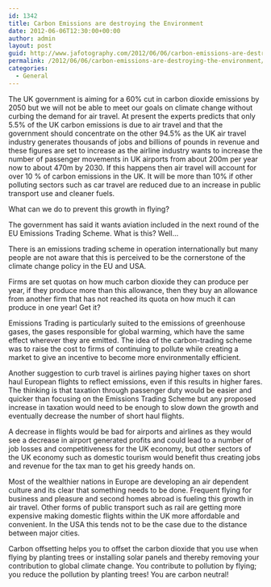 ```yaml
---
id: 1342
title: Carbon Emissions are destroying the Environment
date: 2012-06-06T12:30:00+00:00
author: admin
layout: post
guid: http://www.jafotography.com/2012/06/06/carbon-emissions-are-destroying-the-environment/
permalink: /2012/06/06/carbon-emissions-are-destroying-the-environment/
categories:
  - General
---
```

The UK government is aiming for a 60% cut in carbon dioxide emissions by 2050 but we will not be able to meet our goals on climate change without curbing the demand for air travel. At present the experts predicts that only 5.5% of the UK carbon emissions is due to air travel and that the government should concentrate on the other 94.5% as the UK air travel industry generates thousands of jobs and billions of pounds in revenue and these figures are set to increase as the airline industry wants to increase the number of passenger movements in UK airports from about 200m per year now to about 470m by 2030. If this happens then air travel will account for over 10 % of carbon emissions in the UK. It will be more than 10% if other polluting sectors such as car travel are reduced due to an increase in public transport use and cleaner fuels.
  
What can we do to prevent this growth in flying?
  
The government has said it wants aviation included in the next round of the EU Emissions Trading Scheme. What is this? Well…
  
There is an emissions trading scheme in operation internationally but many people are not aware that this is perceived to be the cornerstone of the climate change policy in the EU and USA.
  
Firms are set quotas on how much carbon dioxide they can produce per year, if they produce more than this allowance, then they buy an allowance from another firm that has not reached its quota on how much it can produce in one year! Get it?

Emissions Trading is particularly suited to the emissions of greenhouse gases, the gases responsible for global warming, which have the same effect wherever they are emitted. The idea of the carbon-trading scheme was to raise the cost to firms of continuing to pollute while creating a market to give an incentive to become more environmentally efficient.

Another suggestion to curb travel is airlines paying higher taxes on short haul European flights to reflect emissions, even if this results in higher fares. The thinking is that taxation through passenger duty would be easier and quicker than focusing on the Emissions Trading Scheme but any proposed increase in taxation would need to be enough to slow down the growth and eventually decrease the number of short haul flights.

A decrease in flights would be bad for airports and airlines as they would see a decrease in airport generated profits and could lead to a number of job losses and competitiveness for the UK economy, but other sectors of the UK economy such as domestic tourism would benefit thus creating jobs and revenue for the tax man to get his greedy hands on.

Most of the wealthier nations in Europe are developing an air dependent culture and its clear that something needs to be done. Frequent flying for business and pleasure and second homes abroad is fueling this growth in air travel. Other forms of public transport such as rail are getting more expensive making domestic flights within the UK more affordable and convenient. In the USA this tends not to be the case due to the distance between major cities.

Carbon offsetting helps you to offset the carbon dioxide that you use when flying by planting trees or installing solar panels and thereby removing your contribution to global climate change. You contribute to pollution by flying; you reduce the pollution by planting trees! You are carbon neutral!